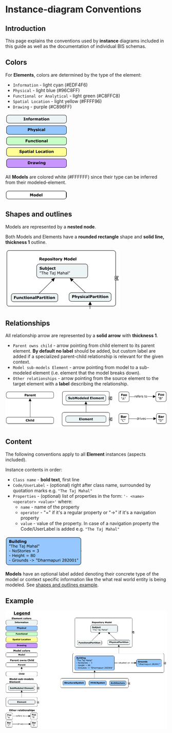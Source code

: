 # Instance-diagram Conventions

## **Introduction**

This page explains the conventions used by **instance** diagrams included in this guide as well as the documentation of individual BIS schemas.

## **Colors**

For **Elements**, colors are determined by the type of the element:

- `Information` - light cyan (#EDF4F6)
- `Physical` - light blue (#96C8FF)
- `Functional or Analytical` - light green (#C8FFC8)
- `Spatial Location` - light yellow (#FFFF96)
- `Drawing` - purple (#C896FF)

![Element colors](../media/instance-diagram-colors-elements.png)

All **Models** are colored white (#FFFFFF) since their type can be inferred from their modeled-element.

![Model colors](../media/instance-diagram-colors-models.png)

## **Shapes and outlines**

Models are represented by a **nested node**.

Both Models and Elements have a **rounded rectangle** shape and **solid line, thickness 1** outline.

![Element colors](../media/instance-diagram-shapes.png)

## **Relationships**

All relationship arrow are represented by a **solid arrow** with **thickness 1**.

- `Parent owns child` - arrow pointing from child element to its parent element. **By default no label** should be added, but custom label are added if a specialized parent-child relationship is relevant for the given context.
- `Model sub-models Element` - arrow pointing from model to a sub-modeled element (i.e. element that the model breaks down).
- `Other relationships` - arrow pointing from the source element to the target element with a **label** describing the relationship.

![Relationships](../media/instance-diagram-relationships.png)

## **Content**

The following conventions apply to all **Element** instances (aspects included).

Instance contents in order:

- `Class name` - **bold text**, first line
- `Code/UserLabel` - (optional) right after class name, surrounded by quotation marks e.g. `"The Taj Mahal"`
- `Properties` - (optional) list of properties in the form: `'- <name> <operator> <value>'` where:
  - `name` - name of the property
  - `operator` - "=" if it's a regular property or "->" if it's a navigation property
  - `value` - value of the property. In case of a navigation property the Code/UserLabel is added e.g. `"The Taj Mahal"`

![Content](../media/instance-diagram-content.png)

**Models** have an optional label added denoting their concrete type of the model or context specific information like the what real world entity is being modeled. See [shapes and outlines example](#shapes-and-outlines).

## **Example**

![Example](../media/instance-diagram-example.png)
